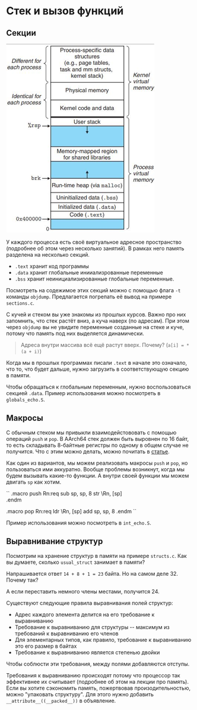# Стек и вызов функций

## Секции

![Process memory](vmemory.jpg)

У каждого процесса есть своё виртуальное адресное пространство (подробнее об этом через несколько занятий). В рамках него память разделена на несколько секций.

* `.text` хранит код программы
* `.data` хранит глобальные инииализрованные переменные
* `.bss` хранит неинициализированные глобальные переменные.

Посмотреть на содежимое этих секций можно с помощью флага `-t` команды `objdump`. Предлагается погрепать её вывод на примере `sections.c`.

С кучей и стеком вы уже знакомы из прошлых курсов. Важно про них запомнить, что стек растёт вниз, а куча наверх (по адресам). При этом через `objdump` вы не увидите переменные созданные на стеке и куче, потому что память под них выделяется динамически.

> Адреса внутри массива всё ещё растут вверх. Почему? (`a[i] = *(a + i)`)

Когда мы в прошлых программах писали `.text` в начале это означало, что то, что будет дальше, нужно загрузить в соответствующую секцию в памяти.

Чтобы обращаться к глобальным переменным, нужно воспользоваться секцией `.data`. Пример использования можно посмотреть в `globals_echo.S`.

## Макросы

С обычным стеком мы привыкли взаимодейстововать с помощью операций `push` и `pop`. В AArch64 стек должен быть выровнен по 16 байт, то есть складывать 8-байтные регистры по одному в общем случае не получится. Что с этим можно делать, можно почитать в [статье](https://community.arm.com/arm-community-blogs/b/architectures-and-processors-blog/posts/using-the-stack-in-aarch64-implementing-push-and-pop).

Как один из вариантов, мы можем реализовать макросы `push` и `pop`, но пользоваться ими аккуратно. Вообще проблемы возникнут, когда мы будем вызывать какие-то функции. А внутри своей функции мы можем двигать `sp` как хотим. 

``
.macro push Rn:req
    sub sp, sp, 8
    str \Rn, [sp]    
.endm

.macro pop Rn:req
    ldr \Rn, [sp]
    add sp, sp, 8
.endm
``

Пример использования можно посмотреть в `int_echo.S`.

## Выравнивание структур

Посмотрим на хранение структур в памяти на примере `structs.c`. Как вы думаете, сколько `usual_struct` занимает в памяти?

Напрашивается ответ `14 + 8 + 1 = 23` байта. Но на самом деле 32. Почему так?

А если переставить немного члены местами, получится 24.

Существуют следующие правила выравнивания полей структур:

* Адрес каждого элемента делится на его требование к выравниванию
* Требование к выравниванию для структуры -- максимум из требований к выравниванию его членов
* Для элементарных типов, как правило, требование к выравниванию это его размер в байтах
* Требование к выравниванию является степенью двойки

Чтобы соблюсти эти требования, между полями добавляются отступы.

Требования к выравниванию происходят потому что процессор так эффективнее их считывает (подробнее об этом на лекции про память). Если вы хотите сэкономить память, пожертвовав произодительностью, можно "упаковать структуру". Для этого нужно добавить `__attribute__((__packed__))` в объявление.
